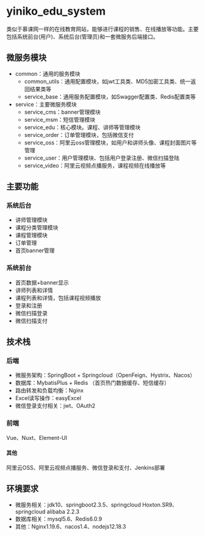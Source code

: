 # yiniko_edu_system

类似于慕课网一样的在线教育网站，能够进行课程的销售、在线播放等功能。主要包括系统前台(用户)、系统后台(管理员)和一套微服务后端接口。

## 微服务模块

+ common：通用的服务模块
  + common_utils：通用配置模块，如jwt工具类、MD5加密工具类、统一返回结果类等
  + service_base：通用服务配置模块，如Swagger配置类、Redis配置类等
+ service：主要微服务模块
  + service_cms：banner管理模块
  + service_msm：短信管理模块
  + service_edu：核心模块。课程、讲师等管理模块
  + service_order：订单管理模块，包括微信支付
  + service_oss：阿里云oss管理模块，如用户和讲师头像、课程封面图片等管理
  + service_user：用户管理模块、包括用户登录注册、微信扫描登陆
  + service_video：阿里云视频点播服务，课程视频在线播放等

## 主要功能

### 系统后台

+ 讲师管理模块
+ 课程分类管理模块
+ 课程管理模块
+ 订单管理
+ 首页banner管理

### 系统前台

+ 首页数据+banner显示
+ 讲师列表和详情
+ 课程列表和详情，包括课程视频播放
+ 登录和注册
+ 微信扫描登录
+ 微信扫描支付

## 技术栈

### 后端

+ 微服务架构：SpringBoot + Springcloud（OpenFeign、Hystrix、Nacos）
+ 数据库：MybatisPlus + Redis （首页热门数据缓存、短信缓存）
+ 路由转发和负载均衡：Nginx
+ Excel读写操作：easyExcel
+ 微信登录支付相关：jwt、OAuth2

### 前端

Vue、Nuxt、Element-UI

#### 其他

阿里云OSS、阿里云视频点播服务、微信登录和支付、Jenkins部署

## 环境要求

+ 微服务相关：jdk10、springboot2.3.5、springcloud Hoxton.SR9、springcloud alibaba 2.2.3
+ 数据库相关：mysql5.6、Redis6.0.9
+ 其他：Nginx1.19.6、nacos1.4、nodejs12.18.3



